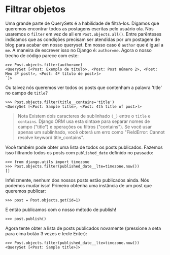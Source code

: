 # Filtrar objetos

Uma grande parte de QuerySets é a habilidade de filtrá-los. Digamos que queremos encontrar todos as postagens escritas pelo usuário ola. Nós usaremos o `filter` em vez de all em `Post.objects.all()`. Entre parênteses indicamos que as condições precisam ser atendidas por um postagem de blog para acabar em nosso queryset. Em nosso caso é `author` que é igual a `me`. A maneira de escrever isso no Django é: `author=me`. Agora o nosso trecho de código parece com este:

```
>>> Post.objects.filter(author=me)
<QuerySet [<Post: Exemplo de título>, <Post: Post número 2>, <Post: Meu 3º post!>, <Post: 4º título de post>]>
`]>
```

Ou talvez nós queremos ver todos os posts que contenham a palavra 'title' no campo de `title`?

```
>>> Post.objects.filter(title__contains='title')
<QuerySet [<Post: Sample title>, <Post: 4th title of post>]>
```

> Nota Existem dois caracteres de sublinhado `(_)` entre o `title` e `contains`. Django ORM usa esta sintaxe para separar nomes de campo ("title") e operações ou filtros ("contains"). Se você usar apenas um sublinhado, você obterá um erro como "FieldError: Cannot resolve keyword title_contains".

Você também pode obter uma lista de todos os posts publicados. Fazemos isso filtrando todos os posts com `published_date` definido no passado:

```
>>> from django.utils import timezone
>>> Post.objects.filter(published_date__lte=timezone.now())
[]
```

Infelizmente, nenhum dos nossos posts estão publicados ainda. Nós podemos mudar isso! Primeiro obtenha uma instância de um post que queremos publicar:

```
>>> post = Post.objects.get(id=1)
```

E então publicamos com o nosso método de publish!

```
>>> post.publish()
```

Agora tente obter a lista de posts publicados novamente (pressione a seta para cima botão 3 vezes e tecle Enter):

```
>>> Post.objects.filter(published_date__lte=timezone.now())
<QuerySet [<Post: Sample title>]>
```
